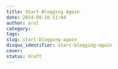 ```yaml
---
title: Start Blogging Again
date: 2024-08-16 11:04
author: arul
category:
tags:
slug: start-blogging-again
disqus_identifier: start-blogging-again
cover:
status: draft
---
```

